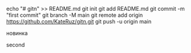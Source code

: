 echo "# gitn" >> README.md 
git init 
git add README.md 
git commit -m "first commit" 
git branch -M main 
git remote add origin https://github.com/KateRuz/gitn.git
 git push -u origin main
 

 новинка

 second
 